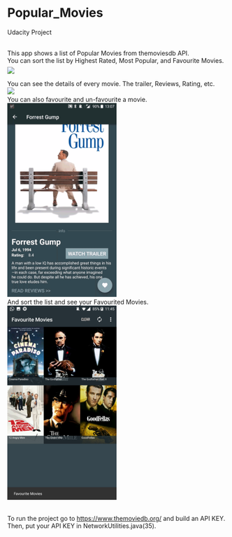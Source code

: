 # Popular_Movies
Udacity Project

<br>
This app shows a list of Popular Movies from themoviesdb API.<br>
You can sort the list by Highest Rated, Most Popular, and Favourite Movies. <br>

<img src="https://github.com/janhavisinghh/Popular_Movies/blob/master/ScreenShots/gifmaker_20181108011145.gif" width="250" align="middle">
<br>

You can see the details of every movie. The trailer, Reviews, Rating, etc.<br>
<img src="https://github.com/janhavisinghh/Popular_Movies/blob/master/ScreenShots/gifmaker_20181108010305.gif" width="250">
<br>
You can also favourite and un-favourite a movie.<br>
<img src="https://github.com/janhavisinghh/Popular_Movies/blob/master/ScreenShots/gifmaker_20181108010837.gif" width="250">
<br>
And sort the list and see your Favourited Movies.<br>
<img src="https://github.com/janhavisinghh/Popular_Movies/blob/master/ScreenShots/Favourite%20Movies%20DB.jpg" width="250" align="middle"><br>
<br>
<br>
To run the project go to https://www.themoviedb.org/ and build an API KEY.<br>
Then, put your API KEY in NetworkUtilities.java(35).
<br>
<br>




